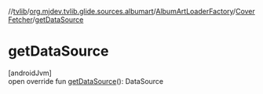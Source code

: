 //[tvlib](../../../../index.md)/[org.mjdev.tvlib.glide.sources.albumart](../../index.md)/[AlbumArtLoaderFactory](../index.md)/[CoverFetcher](index.md)/[getDataSource](get-data-source.md)

# getDataSource

[androidJvm]\
open override fun [getDataSource](get-data-source.md)(): DataSource
